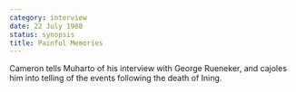 ```yaml
---
category: interview
date: 22 July 1988
status: synopsis
title: Painful Memories
---
```



Cameron tells Muharto of his interview with George
Rueneker, and cajoles him into telling of the events following the
death of Ining. 
